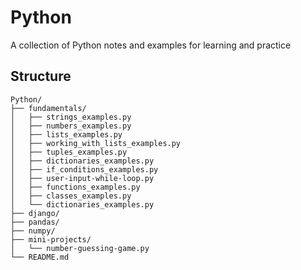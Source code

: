 # Python
A collection of Python notes and examples for learning and practice

## Structure

```
Python/
├── fundamentals/
│   ├── strings_examples.py
│   ├── numbers_examples.py       
│   ├── lists_examples.py
│   ├── working_with_lists_examples.py
│   ├── tuples_examples.py       
│   ├── dictionaries_examples.py	
│   ├── if_conditions_examples.py
│   ├── user-input-while-loop.py      
│   ├── functions_examples.py	      
│   ├── classes_examples.py
│   └── dictionaries_examples.py
├── django/
├── pandas/
├── numpy/	              
├── mini-projects/
│   └── number-guessing-game.py      
└── README.md                
```



	
	
		
